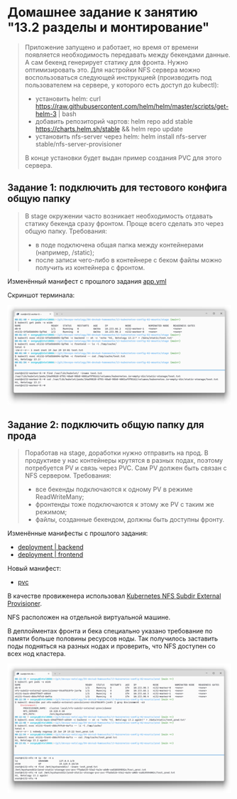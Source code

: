 # Домашнее задание к занятию "13.2 разделы и монтирование"

> Приложение запущено и работает, но время от времени появляется необходимость передавать между бекендами данные. А сам бекенд генерирует статику для фронта. Нужно оптимизировать это.
> Для настройки NFS сервера можно воспользоваться следующей инструкцией (производить под пользователем на сервере, у которого есть доступ до kubectl):
> * установить helm: curl https://raw.githubusercontent.com/helm/helm/master/scripts/get-helm-3 | bash
> * добавить репозиторий чартов: helm repo add stable https://charts.helm.sh/stable && helm repo update
> * установить nfs-server через helm: helm install nfs-server stable/nfs-server-provisioner
> 
> В конце установки будет выдан пример создания PVC для этого сервера.

## Задание 1: подключить для тестового конфига общую папку

> В stage окружении часто возникает необходимость отдавать статику бекенда сразу фронтом. Проще всего сделать это через общую папку. Требования:
> * в поде подключена общая папка между контейнерами (например, /static);
> * после записи чего-либо в контейнере с беком файлы можно получить из контейнера с фронтом.

Изменённый манифест с прошлого задания [app.yml](./13-kubernetes-config-02-mounts/stage/app.yml)

Скриншот терминала:

![Скрншот терминала](./media/13-2-1-%D1%81%D0%BA%D1%80%D0%B8%D0%BD%D1%88%D0%BE%D1%82-%D1%82%D0%B5%D1%80%D0%BC%D0%B8%D0%BD%D0%B0%D0%BB%D0%B0.png)

## Задание 2: подключить общую папку для прода

> Поработав на stage, доработки нужно отправить на прод. В продуктиве у нас контейнеры крутятся в разных подах, поэтому потребуется PV и связь через PVC. Сам PV должен быть связан с NFS сервером. Требования:
> * все бекенды подключаются к одному PV в режиме ReadWriteMany;
> * фронтенды тоже подключаются к этому же PV с таким же режимом;
> * файлы, созданные бекендом, должны быть доступны фронту.

Изменённые манифесты с прошлого задания: 
- [deployment | backend](./13-kubernetes-config-02-mounts/prod/back.yml)
- [deployment | frontend](./13-kubernetes-config-02-mounts/prod/front.yml)

Новый манифест:
- [pvc](./13-kubernetes-config-02-mounts/prod/pvc.yml)

В качестве провиженера использовал [Kubernetes NFS Subdir External Provisioner](https://github.com/kubernetes-sigs/nfs-subdir-external-provisioner).

NFS расположен на отдельной виртуальной машине.

В деплойментах фронта и бека специально указано требование по памяти больше половины ресурсов ноды. Так получилось заставить поды подняться на разных нодах и проверить, что NFS доступен со всех нод кластера.

![Скрншот терминала](./media/13-2-2-%D1%81%D0%BA%D1%80%D0%B8%D0%BD%D1%88%D0%BE%D1%82-%D1%82%D0%B5%D1%80%D0%BC%D0%B8%D0%BD%D0%B0%D0%BB%D0%B0.png)
